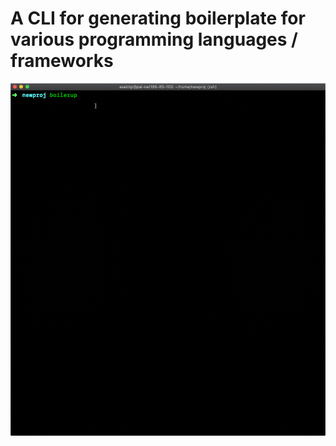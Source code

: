 # A CLI for generating boilerplate for various programming languages / frameworks

![boilerup demo](https://github.com/astpierre/boilerup/blob/master/static/demo.gif?raw=true?style=centerme)
